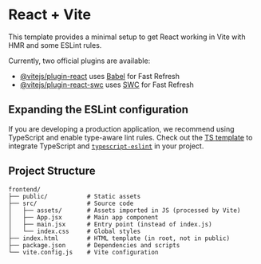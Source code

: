 # React + Vite

This template provides a minimal setup to get React working in Vite with HMR and some ESLint rules.

Currently, two official plugins are available:

- [@vitejs/plugin-react](https://github.com/vitejs/vite-plugin-react/blob/main/packages/plugin-react/README.md) uses [Babel](https://babeljs.io/) for Fast Refresh
- [@vitejs/plugin-react-swc](https://github.com/vitejs/vite-plugin-react-swc) uses [SWC](https://swc.rs/) for Fast Refresh

## Expanding the ESLint configuration

If you are developing a production application, we recommend using TypeScript and enable type-aware lint rules. Check out the [TS template](https://github.com/vitejs/vite/tree/main/packages/create-vite/template-react-ts) to integrate TypeScript and [`typescript-eslint`](https://typescript-eslint.io) in your project.

## Project Structure
```
frontend/
├── public/           # Static assets
├── src/              # Source code
│   ├── assets/       # Assets imported in JS (processed by Vite)
│   ├── App.jsx       # Main app component
│   ├── main.jsx      # Entry point (instead of index.js)
│   └── index.css     # Global styles
├── index.html        # HTML template (in root, not in public)
├── package.json      # Dependencies and scripts
└── vite.config.js    # Vite configuration
```